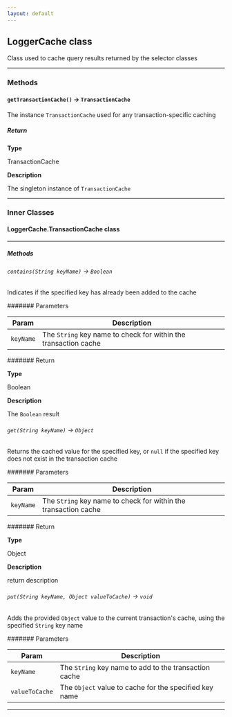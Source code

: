 ```yaml
---
layout: default
---
```


## LoggerCache class

Class used to cache query results returned by the selector classes

---

### Methods

#### `getTransactionCache()` → `TransactionCache`

The instance `TransactionCache` used for any transaction-specific caching

##### Return

**Type**

TransactionCache

**Description**

The singleton instance of `TransactionCache`

---

### Inner Classes

#### LoggerCache.TransactionCache class

---

##### Methods

###### `contains(String keyName)` → `Boolean`

Indicates if the specified key has already been added to the cache

####### Parameters

| Param     | Description                                                     |
| --------- | --------------------------------------------------------------- |
| `keyName` | The `String` key name to check for within the transaction cache |

####### Return

**Type**

Boolean

**Description**

The `Boolean` result

###### `get(String keyName)` → `Object`

Returns the cached value for the specified key, or `null` if the specified key does not exist in the transaction cache

####### Parameters

| Param     | Description                                                     |
| --------- | --------------------------------------------------------------- |
| `keyName` | The `String` key name to check for within the transaction cache |

####### Return

**Type**

Object

**Description**

return description

###### `put(String keyName, Object valueToCache)` → `void`

Adds the provided `Object` value to the current transaction&apos;s cache, using the specified `String` key name

####### Parameters

| Param          | Description                                            |
| -------------- | ------------------------------------------------------ |
| `keyName`      | The `String` key name to add to the transaction cache  |
| `valueToCache` | The `Object` value to cache for the specified key name |

---
